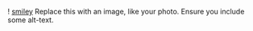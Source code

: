 ! [smiley](https://www.google.com/search?q=smiley+face&sxsrf=ALeKk03UtmIkaX_H5cc6t09h-KQCUXwLeA:1596296825216&source=lnms&tbm=isch&sa=X&ved=2ahUKEwiB5uOJrfrqAhVqzzgGHXqED0kQ_AUoAXoECBEQAw&biw=1366&bih=657#imgrc=9kq2PPdOHP2qxM)
Replace this with an image, like your photo. Ensure you include some alt-text.
